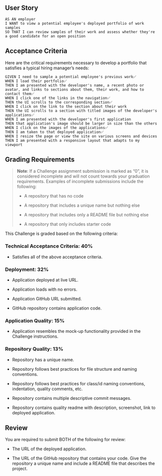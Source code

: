 ## User Story

```
AS AN employer
I WANT to view a potential employee's deployed portfolio of work samples
SO THAT I can review samples of their work and assess whether they're a good candidate for an open position
```


## Acceptance Criteria

Here are the critical requirements necessary to develop a portfolio that satisfies a typical hiring manager’s needs:

```
GIVEN I need to sample a potential employee's previous work✅
WHEN I load their portfolio✅
THEN I am presented with the developer's name, a recent photo or avatar, and links to sections about them, their work, and how to contact them✅
WHEN I click one of the links in the navigation✅
THEN the UI scrolls to the corresponding section✅
WHEN I click on the link to the section about their work
THEN the UI scrolls to a section with titled images of the developer's applications✅
WHEN I am presented with the developer's first application
THEN that application's image should be larger in size than the others
WHEN I click on the images of the applications✅
THEN I am taken to that deployed application✅
WHEN I resize the page or view the site on various screens and devices
THEN I am presented with a responsive layout that adapts to my viewport
```
















## Grading Requirements

> **Note**: If a Challenge assignment submission is marked as “0”, it is considered incomplete and will not count towards your graduation requirements. Examples of incomplete submissions include the following:
>
> * A repository that has no code
>
> * A repository that includes a unique name but nothing else
>
> * A repository that includes only a README file but nothing else
>
> * A repository that only includes starter code

This Challenge is graded based on the following criteria: 

### Technical Acceptance Criteria: 40%

* Satisfies all of the above acceptance criteria.

### Deployment: 32%

* Application deployed at live URL.

* Application loads with no errors.

* Application GitHub URL submitted.

* GitHub repository contains application code.

### Application Quality: 15%

* Application resembles the mock-up functionality provided in the Challenge instructions.

### Repository Quality: 13%

* Repository has a unique name.

* Repository follows best practices for file structure and naming conventions.

* Repository follows best practices for class/id naming conventions, indentation, quality comments, etc.

* Repository contains multiple descriptive commit messages.

* Repository contains quality readme with description, screenshot, link to deployed application.

## Review

You are required to submit BOTH of the following for review:

* The URL of the deployed application.

* The URL of the GitHub repository that contains your code. Give the repository a unique name and include a README file that describes the project.
